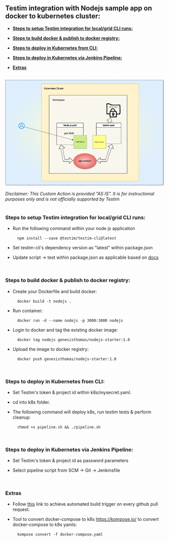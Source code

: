 ## **Testim integration with Nodejs sample app on docker to kubernetes cluster:**</br>

  
  - [**Steps to setup Testim integration for local/grid CLI runs:**<p>](#steps-to-setup-testim-integration-for-localgrid-cli-runsp)
  - [**Steps to build docker & publish to docker registry:**<p>](#steps-to-build-docker--publish-to-docker-registryp)
  - [**Steps to deploy in Kubernetes from CLI:** </br><p>](#steps-to-deploy-in-kubernetes-from-cli-brp)
  - [**Steps to deploy in Kubernetes via Jenkins Pipeline:** </br><p>](#steps-to-deploy-in-kubernetes-via-jenkins-pipeline-brp)
  - [**Extras**](#extras)
</br>

<img alt="alt_text" width="600px" src="docs/k8_arc.png" />

   *Disclaimer:  This Custom Action is provided "AS IS".  It is for instructional purposes only and is not officially supported by Testim*    </br></br>
   
<p>

###  **Steps to setup Testim integration for local/grid CLI runs:**<p>

* Run the following command within your node js application

        npm install --save @testim/testim-cli@latest

* Set testim-cli's dependency version as "latest" within package.json

* Update script -> test within package.json as applicable based on [docs](https://help.testim.io/docs/the-command-line-cli)

</br> 

###  **Steps to build docker & publish to docker registry:**<p>

* Create your Dockerfile and build docker:
    
        docker build -t nodejs .

* Run container:

        docker run -d --name nodejs -p 3000:3000 nodejs

* Login to docker and tag the existing docker image:

        docker tag nodejs genesisthomas/nodejs-starter:1.0

* Upload the image to docker registry:

        docker push genesisthomas/nodejs-starter:1.0
</br> 

###  **Steps to deploy in Kubernetes from CLI:** </br><p> 


* Set Testim's token & project id within k8s/mysecret.yaml.

* cd into k8s folder.

* The following command will deploy k8s, run testim tests & perform cleanup:</br>
  
        chmod +x pipeline.sh && ./pipeline.sh

</br>

###  **Steps to deploy in Kubernetes via Jenkins Pipeline:** </br><p> 


* Set Testim's token & project id as password parameters

* Select pipeline script from SCM -> Git -> Jenkinsfile


</br>

###   **Extras**
 <p>

* Follow [this](https://devopscube.com/jenkins-build-trigger-github-pull-request/) link to achieve automated build trigger on every github pull request.

* Tool to convert docker-compose to k8s
https://kompose.io/ to convert docker-compose to k8s yamls:</br>

        kompose convert -f docker-compose.yaml
